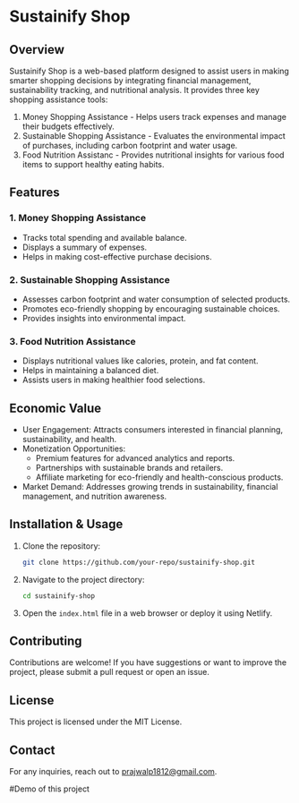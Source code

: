 # Sustainify Shop

## Overview

Sustainify Shop is a web-based platform designed to assist users in making smarter shopping decisions by integrating financial management, sustainability tracking, and nutritional analysis. It provides three key shopping assistance tools:

1. Money Shopping Assistance - Helps users track expenses and manage their budgets effectively.
2. Sustainable Shopping Assistance - Evaluates the environmental impact of purchases, including carbon footprint and water usage.
3. Food Nutrition Assistanc - Provides nutritional insights for various food items to support healthy eating habits.

## Features

### 1. Money Shopping Assistance

- Tracks total spending and available balance.
- Displays a summary of expenses.
- Helps in making cost-effective purchase decisions.

### 2. Sustainable Shopping Assistance

- Assesses carbon footprint and water consumption of selected products.
- Promotes eco-friendly shopping by encouraging sustainable choices.
- Provides insights into environmental impact.

### 3. Food Nutrition Assistance

- Displays nutritional values like calories, protein, and fat content.
- Helps in maintaining a balanced diet.
- Assists users in making healthier food selections.

## Economic Value

- User Engagement: Attracts consumers interested in financial planning, sustainability, and health.
- Monetization Opportunities:
  - Premium features for advanced analytics and reports.
  - Partnerships with sustainable brands and retailers.
  - Affiliate marketing for eco-friendly and health-conscious products.
- Market Demand: Addresses growing trends in sustainability, financial management, and nutrition awareness.

## Installation & Usage

1. Clone the repository:
   ```bash
   git clone https://github.com/your-repo/sustainify-shop.git
   ```
2. Navigate to the project directory:
   ```bash
   cd sustainify-shop
   ```
3. Open the `index.html` file in a web browser or deploy it using Netlify.

## Contributing

Contributions are welcome! If you have suggestions or want to improve the project, please submit a pull request or open an issue.

## License

This project is licensed under the MIT License.

## Contact

For any inquiries, reach out to prajwalp1812@gmail.com.


#Demo of this project 
<!-- Failed to upload "Screen Recording 2025-02-22 221756.mp4" -->

